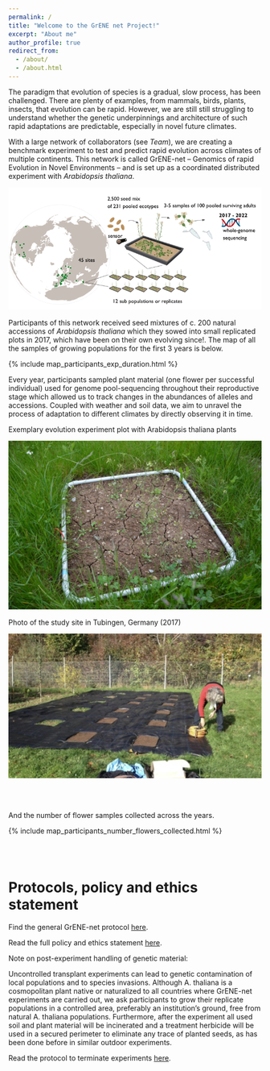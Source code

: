 ```yaml
---
permalink: /
title: "Welcome to the GrENE net Project!"
excerpt: "About me"
author_profile: true
redirect_from: 
  - /about/
  - /about.html
---
```


The paradigm that evolution of species is a gradual, slow process, has been challenged. There are plenty of examples, from mammals, birds, plants, insects, that evolution can be rapid. However, we are still still struggling to understand whether the genetic underpinnings and architecture of such rapid adaptations are predictable, especially in novel future climates.

With a large network of collaborators (see *Team*), we are creating a benchmark experiment to test and predict rapid evolution across climates of multiple continents. This network is called GrENE-net – Genomics of rapid Evolution in Novel Environments – and is set up as a coordinated distributed experiment with _Arabidopsis thaliana_. 

![Drag Racing](../images/gist.png)


Participants of this network received seed mixtures of c. 200 natural accessions of _Arabidopsis thaliana_ which they sowed into small replicated plots in 2017, which have been on their own evolving since!. The map of all the samples of growing populations for the first 3 years is below.

{% include map_participants_exp_duration.html %} 


Every year, participants sampled plant material (one flower per successful individual) used for genome pool-sequencing throughout their reproductive stage which allowed us to track changes in the abundances of alleles and accessions. Coupled with weather and soil data, we aim to unravel the process of adaptation to different climates by directly observing it in time.


Exemplary evolution experiment plot with Arabidopsis thaliana plants
<p align="center">
  <img src="../images/tray_experiment.png" />
</p>
<!-- ![study_site_tub](../images/tray_experiment.png) -->

Photo of the study site in Tubingen, Germany (2017)
<p align="center">
  <img src="../images/study_site_tub.png" />
</p>
<!-- ![study_site_tub](../images/study_site_tub.png) -->


<br/><br/>

And the number of flower samples collected across the years.

{% include map_participants_number_flowers_collected.html %} 

<!-- {% include flowers_collected_across_years.html %}  -->


<!-- <div align="justify"> -->

<!-- Evolution by means of natural selection is the core theme in evolutionary research. Recently, the recognition that rapid evolutionary processes occur widely in nature gave impetus to investigate adaptation of populations to their immediate environmental conditions. Understanding how rapid evolutionary processes occur in nature is of utmost relevance to investigate adaptation to rapid climate change, which has already been documented for many species at the level of phenological and distribution range shifts. Experimental evolution, where evolution is studied in action rather than as the outcome of past processes, is the gold standard in evolutionary research. Such endeavours will yield valuable insight into the process of adaptation. -->

<!-- <p align="center">
  <img src="../images/positive_selection10.png" />
</p> -->

<!-- *Allele frequency trajectories in a simulated Wright-Fisher population under drift and with 10 alleles naturally selected* -->


<!--  <br/><br/> -->

<!-- ![Drag Racing](../images/gist.png) -->

<!-- 
# Gist of the experiment

![study_site_tub](../images/tray_experiment.png)
*Exemplary evolution experiment plot with Arabidopsis thaliana plants* -->


<!-- ![study_site_tub](../images/study_site_tub.png)
*Photo of the study site in Tubingen, Germany (2017)* -->

 <br/><br/>

# Protocols, policy and ethics statement

Find the general GrENE-net protocol [here](https://docs.google.com/document/d/1HgfTmbjjK6SA6mH916kBzQlJRJXCqWVc6YfpK8VqRXc/edit).

Read the full policy and ethics statement [here](https://docs.google.com/document/d/1S_t-mv_uTobVVQD3Jy4xFg89vn-JgrEAXXC1cmC2NBQ/edit).

Note on post-experiment handling of genetic material:

Uncontrolled transplant experiments can lead to genetic contamination of local populations and to species invasions. Although A. thaliana is a cosmopolitan plant native or naturalized to all countries where GrENE-net experiments are carried out, we ask participants to grow their replicate populations in a controlled area, preferably an institution’s ground, free from natural A. thaliana populations. Furthermore, after the experiment all used soil and plant material will be incinerated and a treatment herbicide will be used in a secured perimeter to eliminate any trace of planted seeds, as has been done before in similar outdoor experiments.

Read the protocol to terminate experiments [here]( https://docs.google.com/document/d/1hZWsNKu3NvudOqtp4dseGlwC7XDXAEKCujz7NGrLXoc/edit?usp=sharing ).
